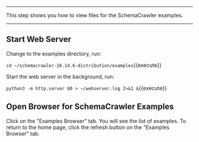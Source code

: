 -----

This step shows you how to view files for the SchemaCrawler examples.

-----

## Start Web Server

Change to the examples directory, run:

`cd ~/schemacrawler-16.14.6-distribution/examples`{{execute}}

Start the web server in the background, run:

`python3 -m http.server 80 > ~/webserver.log 2>&1 &`{{execute}}

## Open Browser for SchemaCrawler Examples

Click on the "Examples Browser" tab. You will see the list of examples. To return to the home page, click the refresh button on the "Examples Browser" tab.
